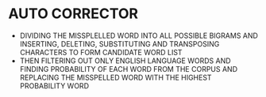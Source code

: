 # AUTO CORRECTOR
- DIVIDING THE MISSPLELLED WORD INTO ALL POSSIBLE BIGRAMS AND INSERTING, DELETING, SUBSTITUTING AND TRANSPOSING CHARACTERS TO FORM CANDIDATE WORD LIST
- THEN FILTERING OUT ONLY ENGLISH LANGUAGE WORDS AND FINDING PROBABILITY OF EACH WORD FROM THE CORPUS AND REPLACING THE MISSPELLED WORD WITH THE HIGHEST PROBABILITY WORD